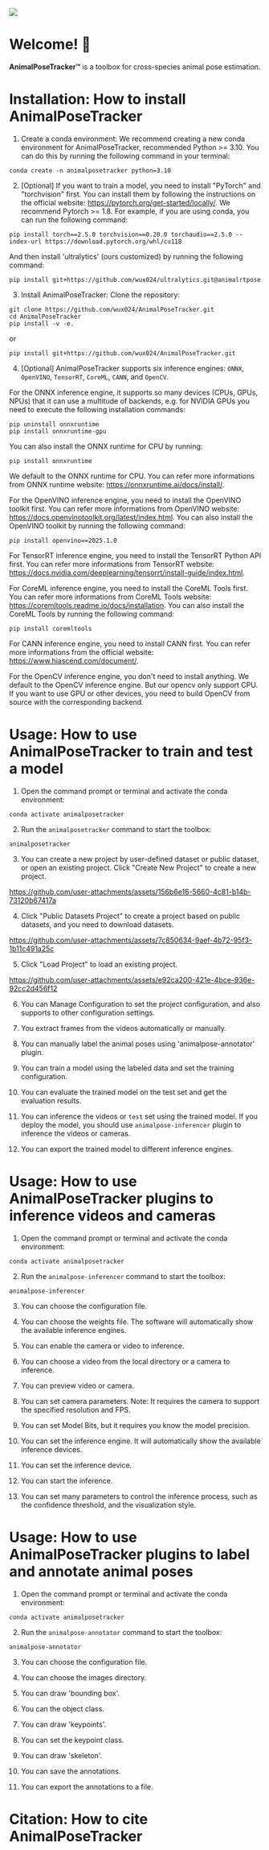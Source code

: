 ![](https://s3.bmp.ovh/imgs/2025/05/15/e246d2b0dec75c56.png)

# Welcome! 👋

**AnimalPoseTracker™️** is a toolbox for cross-species animal pose estimation. 

# Installation: How to install AnimalPoseTracker

1. Create a conda environment:
We recommend creating a new conda environment for AnimalPoseTracker, recommended Python >= 3.10. You can do this by running the following command in your terminal:
```
conda create -n animalposetracker python=3.10
```

2. [Optional] If you want to train a model, you need to install "PyTorch" and "torchvision" first. You can install them by following the instructions on the official website: https://pytorch.org/get-started/locally/. We recommend Pytorch >= 1.8. For example, if you are using conda, you can run the following command:
```
pip install torch==2.5.0 torchvision==0.20.0 torchaudio==2.5.0 --index-url https://download.pytorch.org/whl/cu118
```

And then install 'ultralytics' (ours customized) by running the following command:
```
pip install git+https://github.com/wux024/ultralytics.git@animalrtpose
```

3. Install AnimalPoseTracker: 
Clone the repository:
```
git clone https://github.com/wux024/AnimalPoseTracker.git
cd AnimalPoseTracker
pip install -v -e.
```
or 
```
pip install git+https://github.com/wux024/AnimalPoseTracker.git
```

4. [Optional] AnimalPoseTracker supports six inference engines: `ONNX`, `OpenVINO`, `TensorRT`, `CoreML`, `CANN`, and `OpenCV`. 

For the ONNX inference engine, it supports so many devices (CPUs, GPUs, NPUs) that it can use a multitude of backends, e.g. for NVIDIA GPUs you need to execute the following installation commands:
```
pip uninstall onnxruntime
pip install onnxruntime-gpu
```
You can also install the ONNX runtime for CPU by running:
```
pip install onnxruntime
```
We default to the ONNX runtime for CPU. You can refer more informations from ONNX runtime website: https://onnxruntime.ai/docs/install/.

For the OpenVINO inference engine, you need to install the OpenVINO toolkit first. You can refer more informations from OpenVINO website: https://docs.openvinotoolkit.org/latest/index.html. You can also install the OpenVINO toolkit by running the following command:
```
pip install openvino==2025.1.0
```

For TensorRT inference engine, you need to install the TensorRT Python API first. You can refer more informations from TensorRT website: https://docs.nvidia.com/deeplearning/tensorrt/install-guide/index.html. 

For CoreML inference engine, you need to install the CoreML Tools first. You can refer more informations from CoreML Tools website: https://coremltools.readme.io/docs/installation. You can also install the CoreML Tools by running the following command:
```
pip install coremltools 
```

For CANN inference engine, you need to install CANN first. You can refer more informations from the official website: https://www.hiascend.com/document/. 

For the OpenCV inference engine, you don't need to install anything. We default to the OpenCV inference engine. But our opencv only support CPU. If you want to use GPU or other devices, you need to build OpenCV from source with the corresponding backend.

# Usage: How to use AnimalPoseTracker to train and test a model

1. Open the command prompt or terminal and activate the conda environment:
```
conda activate animalposetracker
```

2. Run the `animalposetracker` command to start the toolbox:
```
animalposetracker
```

3. You can create a new project by user-defined dataset or public dataset, or open an existing project. Click "Create New Project" to create a new project.

https://github.com/user-attachments/assets/156b6e16-5660-4c81-b14b-73120b67417a

4. Click "Public Datasets Project" to create a project based on public datasets, and you need to download datasets.

https://github.com/user-attachments/assets/7c850634-9aef-4b72-95f3-1b11c491a25c

5. Click "Load Project" to load an existing project.

https://github.com/user-attachments/assets/e92ca200-421e-4bce-936e-92cc2d456f12

6. You can Manage Configuration to set the project configuration, and also supports to other configuration settings.

7. You extract frames from the videos automatically or manually.

8. You can manually label the animal poses using 'animalpose-annotator' plugin.

9. You can train a model using the labeled data and set the training configuration.

10. You can evaluate the trained model on the test set and get the evaluation results.

11. You can inference the videos or `test` set using the trained model. If you deploy the model, you should use `animalpose-inferencer` plugin to inference the videos or cameras.

12. You can export the trained model to different inference engines.

# Usage: How to use AnimalPoseTracker plugins to inference videos and cameras

1. Open the command prompt or terminal and activate the conda environment:
```
conda activate animalposetracker
```

2. Run the `animalpose-inferencer` command to start the toolbox:
```
animalpose-inferencer
```

3. You can choose the configuration file.

4. You can choose the weights file. The software will automatically show the available inference engines.

5. You can enable the camera or video to inference.

6. You can choose a video from the local directory or a camera to inference.

7. You can preview video or camera.

8. You can set camera parameters. Note: It requires the camera to support the specified resolution and FPS.

9. You can set Model Bits, but it requires you know the model precision.

10. You can set the inference engine. It will automatically show the available inference devices.

11. You can set the inference device.

12. You can start the inference.

13. You can set many parameters to control the inference process, such as the confidence threshold, and the visualization style.

# Usage: How to use AnimalPoseTracker plugins to label and annotate animal poses

1. Open the command prompt or terminal and activate the conda environment:
```
conda activate animalposetracker
```

2. Run the `animalpose-annotator` command to start the toolbox:
```
animalpose-annotator
```

3. You can choose the configuration file.

4. You can choose the images directory.

5. You can draw 'bounding box'.

6. You can the object class.

7. You can draw 'keypoints'.

8. You can set the keypoint class.

9. You can draw 'skeleton'.

10. You can save the annotations.

11. You can export the annotations to a file.

# Citation: How to cite AnimalPoseTracker

